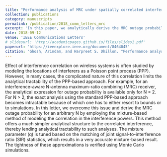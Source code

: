 ```yaml
---
title: "Performance analysis of MRC under spatially correlated interference using mixture-based method"
collection: publications
category: manuscripts
permalink: /publication/2018_comm_letters_mrc
excerpt: 'In this paper, we analytically derive the MRC outage probability for an arbitrary N by employing the mixture-based method of modeling the correlation in the interference powers.'
date: 2018-09-12
venue: 'IEEE Communications Letters'
# slidesurl: 'http://academicpages.github.io/files/slides1.pdf'
paperurl: 'https://ieeexplore.ieee.org/document/8464045'
citation: 'Ghosh, Arindam, and Harpreet S. Dhillon. "Performance analysis of MRC under spatially correlated interference using mixture-based method." IEEE Communications Letters 22.11 (2018): 2314-2317'
---
```


Effect of interference correlation on wireless systems is often studied by modeling the locations of interferers as a Poisson point process (PPP). However, in many cases, the complicated nature of this correlation limits the analytical tractability of the PPP-based approach. For example, for an interference-aware N-antenna maximum-ratio combining (MRC) receiver, the analytical expression for outage probability is available only for N = 2. For N > 2, the exact analysis using the standard PPP-based approach becomes intractable because of which one has to either resort to bounds or to simulations. In this letter, we overcome this issue and derive the MRC outage probability for an arbitrary N by employing the mixture-based method of modeling the correlation in the interference powers. This method offers a much simpler analytical structure to the correlated interference, thereby lending analytical tractability to such analyses. The mixture parameter (q) is tuned based on the matching of joint signal-to-interference ratio (SIR) statistics, which results in a very accurate mixture-based result. The tightness of these approximations is verified using Monte Carlo simulations.